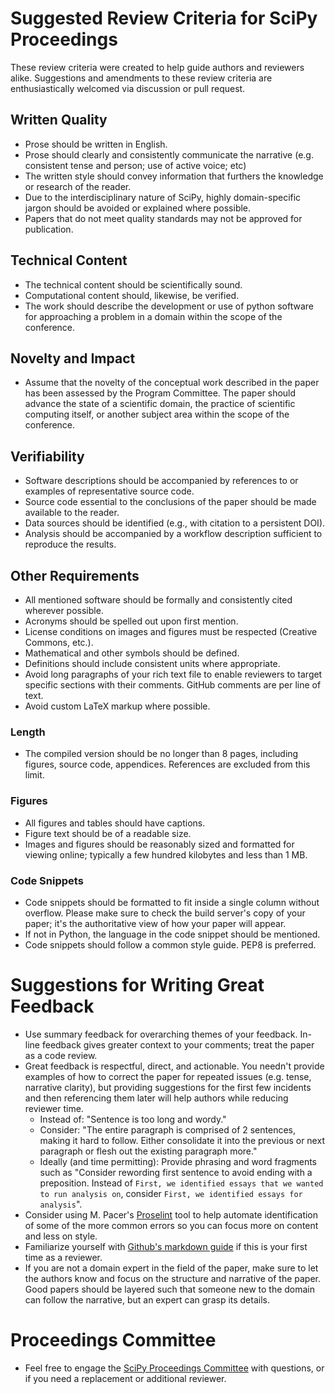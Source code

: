 # Suggested Review Criteria for SciPy Proceedings

These review criteria were created to help guide authors and reviewers alike.
Suggestions and amendments to these review criteria are enthusiastically welcomed
via discussion or pull request.

## Written Quality

- Prose should be written in English.
- Prose should clearly and consistently communicate the narrative (e.g. consistent
  tense and person; use of active voice; etc)
- The written style should convey information that furthers the knowledge or
  research of the reader.
- Due to the interdisciplinary nature of SciPy, highly domain-specific jargon
  should be avoided or explained where possible.
- Papers that do not meet quality standards may not be approved for publication.

## Technical Content

- The technical content should be scientifically sound.
- Computational content should, likewise, be verified.
- The work should describe the development or use of python software for
  approaching a problem in a domain within the scope of the conference.

## Novelty and Impact

- Assume that the novelty of the conceptual work described in the paper has been assessed by the Program Committee.
  The paper should advance the state of a scientific domain, the practice
  of scientific computing itself, or another subject area within the scope of
  the conference.

## Verifiability

- Software descriptions should be accompanied by references to or examples of
  representative source code.
- Source code essential to the conclusions of the paper should be made
  available to the reader.
- Data sources should be identified (e.g., with citation to a persistent DOI).
- Analysis should be accompanied by a workflow description sufficient
  to reproduce the results.

## Other Requirements

- All mentioned software should be formally and consistently cited wherever
  possible.
- Acronyms should be spelled out upon first mention.
- License conditions on images and figures must be respected (Creative Commons,
  etc.).
- Mathematical and other symbols should be defined.
- Definitions should include consistent units where appropriate.
- Avoid long paragraphs of your rich text file to enable reviewers to target
  specific sections with their comments. GitHub comments are per line of text.
- Avoid custom LaTeX markup where possible.

### Length

- The compiled version should be no longer than 8 pages, including figures, source
  code, appendices. References are excluded from this limit.

### Figures

- All figures and tables should have captions.
- Figure text should be of a readable size.
- Images and figures should be reasonably sized and formatted for viewing online;
  typically a few hundred kilobytes and less than 1 MB.

### Code Snippets

- Code snippets should be formatted to fit inside a single column without
  overflow. Please make sure to check the build server's copy of your
  paper; it's the authoritative view of how your paper will appear.
- If not in Python, the language in the code snippet should be mentioned.
- Code snippets should follow a common style guide. PEP8 is preferred.

# Suggestions for Writing Great Feedback

* Use summary feedback for overarching themes of your feedback. In-line feedback gives
  greater context to your comments; treat the paper as a code review.
* Great feedback is respectful, direct, and actionable. You needn't provide examples of
  how to correct the paper for repeated issues (e.g. tense, narrative clarity), but
  providing suggestions for the first few incidents and then referencing them later
  will help authors while reducing reviewer time.
  * Instead of: "Sentence is too long and wordy."
  * Consider: "The entire paragraph is comprised of 2 sentences, making it hard to follow.
    Either consolidate it into the previous or next paragraph or flesh out the existing
    paragraph more."
  * Ideally (and time permitting): Provide phrasing and word fragments such as "Consider
    rewording first sentence to avoid ending with a preposition. Instead of `First, we
    identified essays that we wanted to run analysis on`, consider `First, we identified
    essays for analysis`".
* Consider using M. Pacer's [Proselint](https://github.com/amperser/Proselint) tool to help
  automate identification of some of the more common errors so you can focus more on content
  and less on style.
* Familiarize yourself with [Github's markdown guide](https://guides.github.com/features/mastering-markdown/)
  if this is your first time as a reviewer.
* If you are not a domain expert in the field of the paper, make sure to let the authors
  know and focus on the structure and narrative of the paper. Good papers should be layered
  such that someone new to the domain can follow the narrative, but an expert can grasp its
  details.

# Proceedings Committee

* Feel free to engage the [SciPy Proceedings Committee](https://github.com/scipy-conference/scipy_proceedings/blob/master/README.md#contacting-the-proceedings-co-chairs) with questions, or if you need a replacement or additional reviewer.

